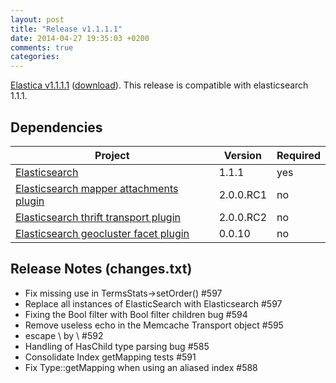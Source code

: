 ```yaml
---
layout: post
title: "Release v1.1.1.1"
date: 2014-04-27 19:35:03 +0200
comments: true
categories: 
---
```


[Elastica v1.1.1.1](https://github.com/ruflin/Elastica/tree/v1.1.1.1) ([download](https://github.com/ruflin/Elastica/releases/tag/v1.1.1.1)). This release is compatible with elasticsearch 1.1.1.

## Dependencies

| Project | Version | Required |
|---------|---------|----------|
|[Elasticsearch](https://github.com/elasticsearch/elasticsearch/tree/v1.1.1)| 1.1.1 | yes
|[Elasticsearch mapper attachments plugin](https://github.com/elasticsearch/elasticsearch-mapper-attachments/tree/v2.0.0.RC1)|2.0.0.RC1|no
|[Elasticsearch thrift transport plugin](https://github.com/elasticsearch/elasticsearch-transport-thrift/tree/v2.0.0.RC2)|2.0.0.RC2|no
|[Elasticsearch geocluster facet plugin](https://github.com/zenobase/geocluster-facet/tree/0.0.10)|0.0.10|no



## Release Notes (changes.txt)


- Fix missing use in TermsStats->setOrder() #597
- Replace all instances of ElasticSearch with Elasticsearch #597
- Fixing the Bool filter with Bool filter children bug #594
- Remove useless echo in the Memcache Transport object #595
- escape \ by \\ #592
- Handling of HasChild type parsing bug #585
- Consolidate Index getMapping tests #591
- Fix Type::getMapping when using an aliased index #588